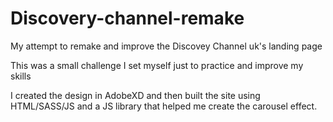 # Discovery-channel-remake
My attempt to remake and improve the Discovey Channel uk's landing page

This was a small challenge I set myself just to practice and improve my skills

I created the design in AdobeXD and then built the site using HTML/SASS/JS and a JS library that helped me create the carousel effect.
